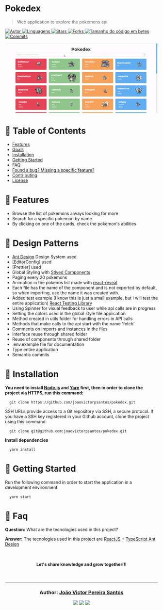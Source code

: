 # Pokedex

> Web application to explore the pokemons api

<a href="https://github.com/joaovictorpsantos">
<img alt="Autor" src="https://img.shields.io/badge/autor-JoãoVictorPereiraSantos-DB3833?style=flat-square">
</a>

<a href="#">
<img alt="Linguagens" src="https://img.shields.io/github/languages/count/joaovictorpsantos/pokedex?color=DB3833&style=flat-square">
</a>

<a href="https://github.com/joaovictorpsantos/pokedex/stargazers">
<img alt="Stars" src="https://img.shields.io/github/stars/joaovictorpsantos/pokedex?color=DB3833&style=flat-square">
</a>

<a href="https://github.com/joaovictorpsantos/pokedex/network/members">
<img alt="Forks" src="https://img.shields.io/github/forks/joaovictorpsantos/pokedex?color=DB3833&style=flat-square">
</a>

<a href="#">
<img alt="Tamanho do código em bytes" src="https://img.shields.io/github/languages/code-size/joaovictorpsantos/pokedex?color=DB3833&style=flat-square">
</a>

<a href="https://github.com/joaovictorpsantos/social-app/commits/master">
<img alt="Commits" src="https://img.shields.io/github/last-commit/joaovictorpsantos/pokedex?color=DB3833&style=flat-square">
</a>

<p align="center">
   <img src=".github/previews/explore.gif" width="500"/>
</p>

# :pushpin: Table of Contents

- [Features](#rocket-features)
- [Goals](#dart-goals)
- [Installation](#construction_worker-installation)
- [Getting Started](#runner-getting-started)
- [FAQ](#postbox-faq)
- [Found a bug? Missing a specific feature?](#bug-issues)
- [Contributing](#tada-contributing)
- [License](#closed_book-license)

# :rocket: Features

- Browse the list of pokemons always looking for more
- Search for a specific pokemon by name
- By clicking on one of the cards, check the pokemon's abilities

# :dart: Design Patterns

- [Ant Design](https://ant.design/) Design System used
- [EditorConfig] used
- [Prettier] used
- Global Styling with [Stlyed Components](https://styled-components.com/)
- Paging every 20 pokemons
- Animation in the pokenos list made with [react-reveal](https://www.react-reveal.com/)
- Each file has the name of the component and is not exported by default, so when importing, use the name it was created with.
- Added test example (I know this is just a small example, but I will test the entire application) [React Testing Library](https://testing-library.com/docs/react-testing-library/intro/)
- Using Spinner for visual feedback to user while api calls are in progress
- Setting the colors used in the global style file application
- Method created in utils folder for handling errors in API calls
- Methods that make calls to the api start with the name 'fetch'
- Comments on imports and instances in the files
- Interface reuse through shared folder
- Reuse of components through shared folder
- .env.example file for documentation
- Type entire application
- Semantic commits

# :construction_worker: Installation

**You need to install [Node.js](https://pt-br.reactjs.org/) and [Yarn](https://yarnpkg.com/) first, then in order to clone the project via HTTPS, run this command:**

```
  git clone https://github.com/joaovictorpsantos/pokedex.git
```

SSH URLs provide access to a Git repository via SSH, a secure protocol. If you have a SSH key registered in your Github account, clone the project using this command:

```
  git clone git@github.com:joaovictorpsantos/pokedex.git
```

**Install dependencies**

```
  yarn install
```

# :runner: Getting Started

Run the following command in order to start the application in a development environment:

```
  yarn start
```

# :postbox: Faq

**Question:** What are the tecnologies used in this project?

**Answer:** The tecnologies used in this project are [ReactJS](https://pt-br.reactjs.org/) + [TypeScript](https://www.typescriptlang.org/) [Ant Design](https://ant.design/)

<br/>

<h4 align="center">
  Let's share knowledge and grow together!!!
</h4>

<br/>

---

<h3 align="center">
Author: <a alt="João Victor Pereira Santos" href="https://github.com/joaovictorpsantos">João Victor Pereira Santos</a>
</h3>

<p align="center">

  <a alt="João Victor Pereira Santos Linkedin" href="https://www.linkedin.com/in/joao-victor-pereira-santos//">
    <img src="https://img.shields.io/badge/LinkedIn-Jo%C3%A3o%20Victor%20Pereira%20Santos-blue?logo=linkedin"/></a>
  <a alt="João Victor Pereira Santos GitHub" href="https://github.com/joaovictorpsantos">
  <img src="https://img.shields.io/badge/GitHub-joaovictorpsantos-lightgrey?logo=github"/></a>
 <a alt="João Victor Pereira Santos Twitter" href="https://twitter.com/_joaovictorps">
  <img src="https://img.shields.io/badge/Twitter-__joaovictorps-blue?logo=twitter"/></a>

</p>
